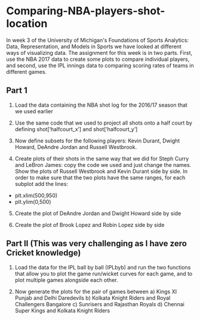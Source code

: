 # Comparing-NBA-players-shot-location
In week 3 of the University of Michigan's Foundations of Sports Analytics: Data, Representation, and Models in Sports we have looked at different ways of visualizing data. The assignment for this week is in two parts. First, use the NBA 2017 data to create some plots to compare individual players, and second, use the IPL innings data to comparing scoring rates of teams in different games.

## Part 1
1. Load the data containing the NBA shot log for the 2016/17 season that we used earlier

2. Use the same code that we used to project all shots onto a half court by defining shot[‘halfcourt_x’] and shot[‘halfcourt_y’]

3. Now define subsets for the following players: Kevin Durant, Dwight Howard, DeAndre Jordan and Russell Westbrook.

4. Create plots of their shots in the same way that we did for Steph Curry and LeBron James: copy the code we used and just change the names. Show the plots of Russell Westbrook and Kevin Durant side by side. In order to make sure that the two plots have the same ranges, for each subplot add the lines:

- plt.xlim(500,950)
- plt.ylim(0,500)

5. Create the plot of DeAndre Jordan and Dwight Howard side by side

6. Create the plot of Brook Lopez and Robin Lopez side by side

## Part II (This was very challenging as I have zero Cricket knowledge)
1. Load the data for the IPL ball by ball (IPLbyb) and run the two functions that allow you to plot the game run/wicket curves for each game, and to plot multiple games alongside each other.

2. Now generate the plots for the pair of games between
a) Kings XI Punjab and Delhi Daredevils
b) Kolkata Knight Riders and Royal Challengers Bangalore
c) Sunrisers and Rajasthan Royals
d) Chennai Super Kings and Kolkata Knight Riders

